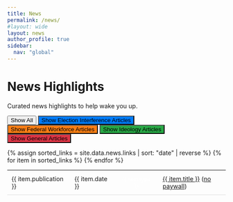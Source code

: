 ```yaml
---
title: News
permalink: /news/
#layout: wide
layout: news
author_profile: true
sidebar:
  nav: "global"
---
```


<h1>News Highlights</h1>

<p class="small">Curated news highlights to help wake you up.</p>

<style>
  /* Style for a lighter separator line */
  table {
    border-collapse: collapse;
    width: 100%;
    max-width: 1200px; /* Increase width limit */
  }
  tr {
    border-bottom: 1px solid #ddd; /* Lighter line */
  }
  td {
    padding: 10px;
  }
  img {
    width: 100px;
    border-radius: 5px;
    display: block;
    margin: auto;
  }
  /* Hide headers */
  thead {
    display: none;
  }

  .small-text-table {
    font-size: 14px; /* Adjust this size as needed */
    width: 100% !important;
    max-width: 1600px !important;
    table-layout: auto;
  }


@media (min-width: 1200px) {
  td.no-wrap {
    white-space: nowrap; /* Prevents line breaks */
  }
}


@media (max-width: 768px) {
  .hide-on-mobile {
    display: none;
  }
}



/* General style for highlighted text inside <p> */
.highlight-test {
  padding: 3px 6px; /* Small padding to separate text from background */
  font-size: 12px; /* Adjust text size */
  font-weight: normal;
  border-radius: 3px; /* Rounded corners */
  color: white; /* White text for contrast */
  text-align: center;
}


.highlight-text {
  padding: 1px 2px; /* Small padding to separate text from background */
  font-size: 12px; /* Adjust text size */
  font-weight: bold;
  border-radius: 3px; /* Rounded corners */
  color: white; /* White text for contrast */
}

/* Specific colors for each type */
.type-election-interference {
  background-color: #007bff; /* Blue */
}

.type-general {
  background-color: #dc3545; /* Red */
}

.type-ideology {
  background-color: #28a745; /* Green */
}

.type-federal-workforce {
  background-color: #fd7e14; /* Orange */
}

.type-technology {
  background-color: #6f42c1; /* Purple */
}

.type-unknown {
  background-color: #6c757d; /* Gray */
}






</style>


<!-- ORIGINAL TABLE

Topic: All

<table class="small-text-table">
  <thead>
    <tr>
      <th>Article Title</th>
      <th>Publication</th>
      <th>Date</th>
      <th>Type</th>
    </tr>
  </thead>
  <tbody>
    {% assign news_links = site.data.news.links | sort: "date" | reverse %}
    {% for item in news_links %}
    <tr>
      <td>{{ item.publication }}</td>
      <td class="no-wrap">{{ item.date }}</td>
      <td>{{ item.type }}</td>
      <td><a href="{{ item.url }}" target="_blank">{{ item.title }}</a> (<a href="{{ item.no-paywall }}" target="_blank">no paywall</a>)</td>
    </tr>
    {% endfor %}
  </tbody>
</table>

-->



<button onclick="resetTable()">Show All</button>
<button class="type-election-interference" onclick="filterTable('election interference')">Show Election Interference Articles</button>
<button class="type-federal-workforce" onclick="filterTable('federal workforce')">Show Federal Workforce Articles</button>
<button class="type-ideology" onclick="filterTable('ideology')">Show Ideology Articles</button>
<button class="type-general" onclick="filterTable('general')">Show General Articles</button>


<table class="small-text-table">
  <thead>
    <tr>
      <th>Article Title</th>
      <th>Publication</th>
      <th>Type</th>
      <th>Date</th>
    </tr>
  </thead>
  <tbody>
    {% assign sorted_links = site.data.news.links | sort: "date" | reverse %}
    {% for item in sorted_links %}
    <tr data-type="{{ item.type }}">
      <td>{{ item.publication }}</td>
      <td class="no-wrap">{{ item.date }}</td>
      <td class="no-wrap hide-on-mobile"><div class="highlight-test type-{{ item.type | downcase | replace: ' ', '-' }}">{{ item.type }}</div></td>
      <td><a href="{{ item.url }}" target="_blank">{{ item.title }}</a> (<a href="{{ item.no-paywall }}" target="_blank">no paywall</a>)</td>
    </tr>
    {% endfor %}
  </tbody>
</table>

<script>
  function filterTable(filterType) {
    let rows = document.querySelectorAll("table tbody tr");

    rows.forEach(row => {
      if (row.dataset.type === filterType) {
        row.style.display = "";  // Show matching rows
      } else {
        row.style.display = "none";  // Hide non-matching rows
      }
    });
  }

  function resetTable() {
    let rows = document.querySelectorAll("table tbody tr");
    rows.forEach(row => row.style.display = "");  // Show all rows
  }
</script>

